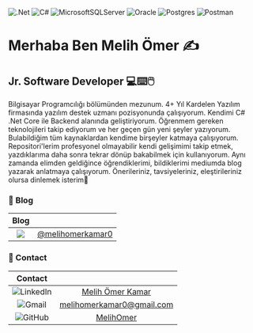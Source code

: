 ![.Net](https://img.shields.io/badge/.NET-5C2D91?style=for-the-badge&logo=.net&logoColor=white) ![C#](https://img.shields.io/badge/c%23-%23239120.svg?style=for-the-badge&logo=csharp&logoColor=white) ![MicrosoftSQLServer](https://img.shields.io/badge/Microsoft%20SQL%20Server-CC2927?style=for-the-badge&logo=microsoft%20sql%20server&logoColor=white) ![Oracle](https://img.shields.io/badge/Oracle-F80000?style=for-the-badge&logo=oracle&logoColor=white) ![Postgres](https://img.shields.io/badge/postgres-%23316192.svg?style=for-the-badge&logo=postgresql&logoColor=white) ![Postman](https://img.shields.io/badge/Postman-FF6C37?style=for-the-badge&logo=postman&logoColor=white)
# Merhaba Ben Melih Ömer ✍️

## Jr. Software Developer 💻⌨️🖱️

Bilgisayar Programcılığı bölümünden mezunum. 4+ Yıl Kardelen Yazılım firmasında yazılım destek uzmanı pozisyonunda çalışıyorum.
Kendimi C# .Net Core ile Backend alanında geliştiriyorum. Öğrenmem gereken teknolojileri takip ediyorum ve her geçen gün yeni şeyler yazıyorum. Bulabildiğim tüm kaynaklardan kendime birşeyler katmaya çalışıyorum.
Repositori'lerim profesyonel olmayabilir kendi gelişimimi takip etmek, yazdıklarıma daha sonra tekrar dönüp bakabilmek için kullanıyorum. Aynı zamanda elimden geldiğince öğrendiklerimi, bildiklerimi mediumda blog yazarak anlatmaya çalışıyorum. Önerileriniz, tavsiyeleriniz, eleştirileriniz olursa dinlemek isterim🚩


### 📝 Blog
| Blog|     |
| :---:   | :---: | 
| ![](https://img.shields.io/badge/Medium-12100E?style=for-the-badge&logo=medium&logoColor=white)| [@melihomerkamar0](https://medium.com/@melihomerkamar0)   | 


 ### 🔗 Contact
| Contact|     |
| :---:   | :---: | 
| ![LinkedIn](https://img.shields.io/badge/linkedin-%230077B5.svg?style=for-the-badge&logo=linkedin&logoColor=white)| [Melih Ömer Kamar](https://www.linkedin.com/in/melihomerkamar/) | 
| ![Gmail](https://img.shields.io/badge/Gmail-D14836?style=for-the-badge&logo=gmail&logoColor=white)| melihomerkamar0@gmail.com| 
| ![GitHub](https://img.shields.io/badge/github-%23121011.svg?style=for-the-badge&logo=github&logoColor=white)| [MelihOmer](https://github.com/MelihOmer)| 

<!--
### Hi there 👋🎶


**MelihOmer/MelihOmer** is a ✨ _special_ ✨ repository because its `README.md` (this file) appears on your GitHub profile.

Here are some ideas to get you started:

- 🔭 I’m currently working on ...
- 🌱 I’m currently learning ...
- 👯 I’m looking to collaborate on ...
- 🤔 I’m looking for help with ...
- 💬 Ask me about ...
- 📫 How to reach me: ...
- 😄 Pronouns: ...
- ⚡ Fun fact: ...
-->
